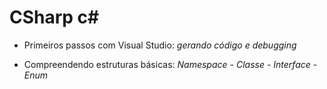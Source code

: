 # CSharp c#

- Primeiros passos com Visual Studio:
 *gerando código e debugging*
 
 - Compreendendo estruturas básicas:
 *Namespace - Classe - Interface - Enum*
